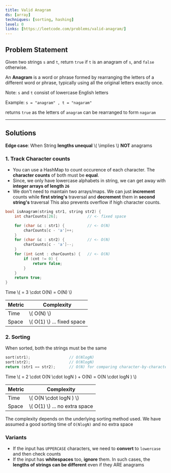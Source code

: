 ```yaml
---
title: Valid Anagram
ds: [array]
techniques: [sorting, hashing]
level: 0
links: [https://leetcode.com/problems/valid-anagram/]
---
```


## Problem Statement

Given two strings `s` and `t`, return `true` if `t` is an anagram of `s`, and `false` otherwise.

An **Anagram** is a word or phrase formed by rearranging the letters of a different word or phrase, typically using all the original letters exactly once.

Note: `s` and `t` consist of lowercase English letters

Example: `s = "anagram" , t = "nagaram"`

returns `true` as the letters of `anagram` can be rearranged to form `nagaram`

---

## Solutions

**Edge case**: When String **lengths unequal** \\( \implies \\) **NOT** anagrams

### 1. Track Character counts

- You can use a HashMap to count occurence of each character. The **character counts** of both must be **equal**.
- Since, we only have lowercase alphabets in string, we can get away with **integer arrays of length `26`**
- We don't need to maintain two arrays/maps. We can just **increment** counts while **first string's** traversal and **decrement** them in **second string's** traversal This also prevents overflow if high character counts.

```cpp title="C++"
bool isAnagram(string str1, string str2) {
    int charCounts[26];             // <- fixed space

    for (char &c : str1) {          // <- O(N)
        charCounts[c - 'a']++;
    }
    for (char &c : str2) {          // <- O(N)
        charCounts[c - 'a']--;
    }
    for (int &cnt : charCounts) {   // <- O(N)
        if (cnt != 0) {
            return false;
        }
    }
    return true;
}
```

Time \\( = 3 \cdot O(N) = O(N) \\)

| Metric | Complexity                   |
| ------ | ---------------------------- |
| Time   | \\( O(N) \\)                 |
| Space  | \\( O(1) \\) ... fixed space |

### 2. Sorting

When sorted, both the strings must be the same

```cpp title="C++"
sort(str1);                 // O(NlogN)
sort(str2);                 // O(NlogN)
return (str1 == str2);      // O(N) for comparing character-by-character
```

Time \\( = 2 \cdot O(N \cdot logN ) + O(N) = O(N \cdot logN ) \\)

| Metric | Complexity                      |
| ------ | ------------------------------- |
| Time   | \\( O(N \cdot logN ) \\)        |
| Space  | \\( O(1) \\) ... no extra space |

The complexity depends on the underlying sorting method used. We have assumed a good sorting time of `O(NlogN)` and no extra space

### Variants

- If the input has `UPPERCASE` characters, we need to **convert** to `lowercase` and then check counts
- If the input has **whitespaces** too, **ignore** them. In such cases, the **lengths of strings can be different** even if they ARE anagrams
